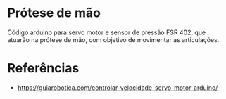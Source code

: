 # Prótese de mão

Código arduino para servo motor e sensor de pressão FSR 402, que atuarão na prótese de mão, com objetivo de movimentar as articulações.


# Referências
- https://guiarobotica.com/controlar-velocidade-servo-motor-arduino/
